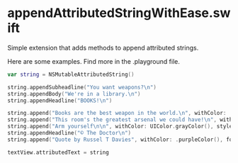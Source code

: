 # appendAttributedStringWithEase.swift

Simple extension that adds methods to append attributed strings.

Here are some examples. 
Find more in the .playground file.
```swift
var string = NSMutableAttributedString()

string.appendSubheadline("You want weapons?\n")
string.appendBody("We're in a library.\n")
string.appendHeadline("BOOKS!\n")

string.append("Books are the best weapon in the world.\n", withColor: .brownColor(), andStyle: UIFontTextStyleHeadline)
string.append("This room's the greatest arsenal we could have!\n", withColor: .orangeColor(), andFont: UIFont(name: "Georgia", size: 20)!)
string.append("Arm yourself\n\n", withColor: UIColor.grayColor(), style: UIFontTextStyleHeadline, andUnderlineStyle: NSUnderlineStyle.StyleThick)
string.appendHeadline("© The Doctor\n")
string.append("Quote by Russel T Davies", withColor: .purpleColor(), font: UIFont(name: "Georgia", size: 15)!, andStrikeThroughStyle: NSUnderlineStyle.StyleSingle)

textView.attributedText = string
```
